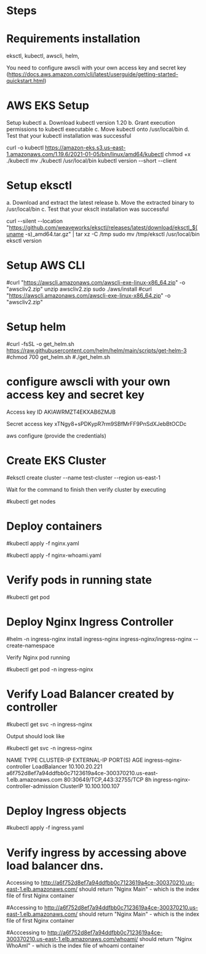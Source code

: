 # Steps

# Requirements installation
eksctl,
kubectl,
awscli,
helm,

You need to configure awscli with your own access key and secret key (https://docs.aws.amazon.com/cli/latest/userguide/getting-started-quickstart.html)

# AWS EKS Setup
Setup kubectl
a. Download kubectl version 1.20
b. Grant execution permissions to kubectl executable
c. Move kubectl onto /usr/local/bin
d. Test that your kubectl installation was successful

curl -o kubectl https://amazon-eks.s3.us-east-1.amazonaws.com/1.19.6/2021-01-05/bin/linux/amd64/kubectl
chmod +x ./kubectl
mv ./kubectl /usr/local/bin 
kubectl version --short --client

# Setup eksctl
a. Download and extract the latest release
b. Move the extracted binary to /usr/local/bin
c. Test that your eksclt installation was successful

curl --silent --location "https://github.com/weaveworks/eksctl/releases/latest/download/eksctl_$(uname -s)_amd64.tar.gz" | tar xz -C /tmp
sudo mv /tmp/eksctl /usr/local/bin
eksctl version

# Setup AWS CLI
#curl "https://awscli.amazonaws.com/awscli-exe-linux-x86_64.zip" -o "awscliv2.zip"
unzip awscliv2.zip
sudo ./aws/install
#curl "https://awscli.amazonaws.com/awscli-exe-linux-x86_64.zip" -o "awscliv2.zip"

# Setup helm

#curl -fsSL -o get_helm.sh https://raw.githubusercontent.com/helm/helm/main/scripts/get-helm-3
#chmod 700 get_helm.sh
#./get_helm.sh

# configure awscli with your own access key and secret key

Access key ID  AKIAWRMZT4EKXAB6ZMJB

Secret access key   xTNgy8+sPDKypR7rm9SBfMrFF9PnSdXJebBtOCDc

aws configure (provide the credentials)

# Create EKS Cluster

#eksctl create cluster --name test-cluster --region us-east-1

Wait for the command to finish then verify cluster by executing 

#kubectl get nodes

# Deploy containers
#kubectl apply -f nginx.yaml

#kubectl apply -f nginx-whoami.yaml

# Verify pods in running state

#kubectl get pod

# Deploy Nginx Ingress Controller

#helm -n ingress-nginx install ingress-nginx  ingress-nginx/ingress-nginx --create-namespace

Verify Nginx pod running

#kubectl get pod -n ingress-nginx

# Verify Load Balancer created by controller

#kubectl get svc -n ingress-nginx

Output should look like

#kubectl get svc -n ingress-nginx

NAME                                 TYPE           CLUSTER-IP       EXTERNAL-IP                                                              PORT(S)                      AGE
ingress-nginx-controller             LoadBalancer   10.100.20.221    a6f752d8ef7a94ddfbb0c7123619a4ce-300370210.us-east-1.elb.amazonaws.com   80:30649/TCP,443:32755/TCP   8h
ingress-nginx-controller-admission   ClusterIP      10.100.100.107   <none>  


# Deploy Ingress objects

#kubectl apply -f ingress.yaml

# Verify ingress by accessing above load balancer dns.

Accessing to http://a6f752d8ef7a94ddfbb0c7123619a4ce-300370210.us-east-1.elb.amazonaws.com/ should return "Nginx Main" - which is the index file of first Nginx container

#Accessing to http://a6f752d8ef7a94ddfbb0c7123619a4ce-300370210.us-east-1.elb.amazonaws.com/ should return "Nginx Main" - which is the index file of first Nginx container

#Acccessing to http://a6f752d8ef7a94ddfbb0c7123619a4ce-300370210.us-east-1.elb.amazonaws.com/whoami/ should return "Nginx WhoAmI" - which is the index file of whoami container



